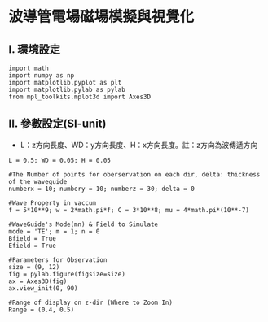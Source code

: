 # **波導管電場磁場模擬與視覺化**

## **I. 環境設定**
```
import math
import numpy as np
import matplotlib.pyplot as plt
import matplotlib.pylab as pylab
from mpl_toolkits.mplot3d import Axes3D
```
## **II. 參數設定(SI-unit)**
- L：z方向長度、WD：y方向長度、H：x方向長度。註：z方向為波傳遞方向
```ㄎ
L = 0.5; WD = 0.05; H = 0.05
```

```
#The Number of points for oberservation on each dir, delta: thickness of the waveguide
numberx = 10; numbery = 10; numberz = 30; delta = 0
```
```
#Wave Property in vaccum
f = 5*10**9; w = 2*math.pi*f; C = 3*10**8; mu = 4*math.pi*(10**-7)
```
```
#WaveGuide's Mode(mn) & Field to Simulate
mode = 'TE'; m = 1; n = 0
Bfield = True
Efield = True
```
```
#Parameters for Observation
size = (9, 12)
fig = pylab.figure(figsize=size)
ax = Axes3D(fig)
ax.view_init(0, 90)
```
```
#Range of display on z-dir (Where to Zoom In)
Range = (0.4, 0.5)
```
